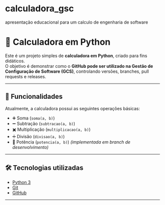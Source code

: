 # calculadora_gsc
apresentação educacional para um calculo de engenharia de software 

# 📌 Calculadora em Python

Este é um projeto simples de **calculadora em Python**, criado para fins didáticos.  
O objetivo é demonstrar como o **GitHub pode ser utilizado na Gestão de Configuração de Software (GCS)**, controlando versões, branches, pull requests e releases.

---

## 🚀 Funcionalidades
Atualmente, a calculadora possui as seguintes operações básicas:

- ➕ Soma (`soma(a, b)`)
- ➖ Subtração (`subtracao(a, b)`)
- ✖️ Multiplicação (`multiplicacao(a, b)`)
- ➗ Divisão (`divisao(a, b)`)
- 🔼 Potência (`potencia(a, b)`) *(implementada em branch de desenvolvimento)*

---

## 🛠️ Tecnologias utilizadas
- [Python 3](https://www.python.org/)  
- [Git](https://git-scm.com/)  
- [GitHub](https://github.com/)  

---

